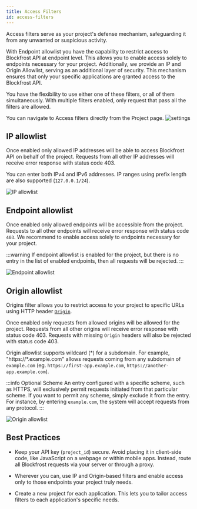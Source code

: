 ```yaml
---
title: Access Filters
id: access-filters
---
```


Access filters serve as your project's defense mechanism, safeguarding it from any unwanted or suspicious activity.

With Endpoint allowlist you have the capability to restrict access to Blockfrost API at endpoint level. This allows you to enable access solely to endpoints necessary for your project. Additionally, we provide an IP and Origin Allowlist, serving as an additional layer of security. This mechanism ensures that only your specific applications are granted access to the Blockfrost API.

You have the flexibility to use either one of these filters, or all of them simultaneously. With multiple filters enabled, only request that pass all the filters are allowed.


You can navigate to Access filters directly from the Project page. ![settings](/img/access-filters/settings.png)

## IP allowlist

Once enabled only allowed IP addresses will be able to access Blockfrost API on behalf of the project. Requests from all other IP addresses will receive error response with status code 403.

You can enter both IPv4 and IPv6 addresses. IP ranges using prefix length are also supported (`127.0.0.1/24`).

![IP allowlist](/img/access-filters/ip.png)


## Endpoint allowlist

Once enabled only allowed endpoints will be accessible from the project. Requests to all other endpoints will receive error response with status code `403`. We recommend to enable access solely to endpoints necessary for your project.

:::warning
If endpoint allowlist is enabled for the project, but there is no entry in the list of enabled endpoints, then all requests will be rejected.
:::

![Endpoint allowlist](/img/access-filters/endpoint.png)

## Origin allowlist

Origins filter allows you to restrict access to your project to specific URLs using HTTP header [`Origin`](https://developer.mozilla.org/en-US/docs/Web/HTTP/Headers/Origin).

Once enabled only requests from allowed origins will be allowed for the project. Requests from all other origins will receive error response with status code 403. Requests with missing `Origin` headers will also be rejected with status code 403.


Origin allowlist supports wildcard (*) for a subdomain. For example, "https://\*.example.com" allows requests coming from any subdomain of `example.com` (eg. `https://first-app.example.com`, `https://another-app.example.com`).

:::info Optional Scheme
An entry configured with a specific scheme, such as HTTPS, will exclusively permit requests initiated from that particular scheme. If you want to permit any scheme, simply exclude it from the entry. For instance, by entering `example.com`, the system will accept requests from any protocol.
:::

![Origin allowlist](/img/access-filters/origin.png)


## Best Practices

- Keep your API key (`project_id`) secure. Avoid placing it in client-side code, like JavaScript on a webpage or within mobile apps. Instead, route all Blockfrost requests via your server or through a proxy.

- Wherever you can, use IP and Origin-based filters and enable access only to those endpoints your project truly needs.

- Create a new project for each application. This lets you to tailor access filters to each application's specific needs.
